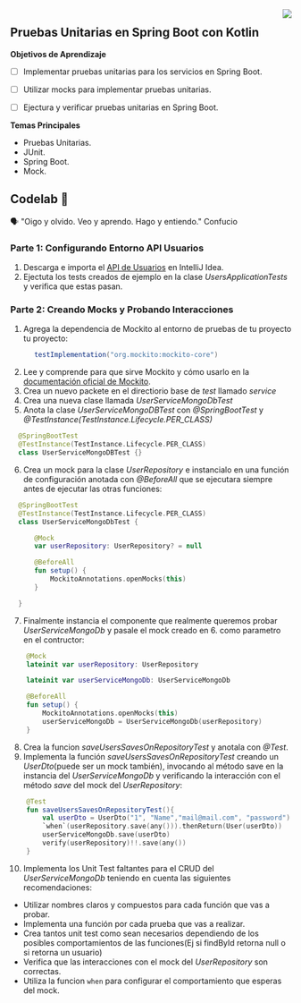 <img align="right" src="https://github.com/ada-school/module-template/blob/main/ada.png">

## Pruebas Unitarias en Spring Boot con Kotlin


**Objetivos de Aprendizaje**

- [ ] Implementar pruebas unitarias para los servicios en Spring Boot.
- [ ] Utilizar mocks para implementar pruebas unitarias.
- [ ] Ejectura y verificar pruebas unitarias en Spring Boot.


**Temas Principales**
* Pruebas Unitarias.
* JUnit.
* Spring Boot.
* Mock.

## Codelab 🧪

🗣️ "Oigo y olvido. Veo y aprendo. Hago y entiendo." Confucio

### Parte 1: Configurando Entorno API Usuarios

1. Descarga e importa el [API de Usuarios](https://github.com/ada-school/users-api) en IntelliJ Idea.
2. Ejectuta los tests creados de ejemplo en la clase *UsersApplicationTests* y verifica que estas pasan.

### Parte 2: Creando Mocks y Probando Interacciones

1. Agrega la dependencia de Mockito al entorno de pruebas de tu proyecto tu proyecto:
  ```gradle
      	testImplementation("org.mockito:mockito-core")
  ```
2. Lee y comprende para que sirve Mockito y cómo usarlo en la [documentación oficial de Mockito](https://site.mockito.org/).
3. Crea un nuevo packete en el directiorio base de *test* llamado *service*
4. Crea una nueva clase llamada *UserServiceMongoDbTest*
5. Anota la clase *UserServiceMongoDBTest* con *@SpringBootTest* y *@TestInstance(TestInstance.Lifecycle.PER_CLASS)*
  ```kotlin 
    @SpringBootTest
    @TestInstance(TestInstance.Lifecycle.PER_CLASS)
    class UserServiceMongoDBTest {}
  ```
6. Crea un mock para la clase *UserRepository* e instancialo en una función de configuración anotada con *@BeforeAll* que se ejecutara siempre antes de ejecutar las otras funciones:
  ```kotlin
    @SpringBootTest
    @TestInstance(TestInstance.Lifecycle.PER_CLASS)
    class UserServiceMongoDbTest {

        @Mock
        var userRepository: UserRepository? = null

        @BeforeAll
        fun setup() {
            MockitoAnnotations.openMocks(this)
        }

    }
  ```
7. Finalmente instancia el componente que realmente queremos probar *UserServiceMongoDb* y pasale el mock creado en 6. como parametro en el contructor:
  ```kotlin
      @Mock
      lateinit var userRepository: UserRepository

      lateinit var userServiceMongoDb: UserServiceMongoDb

      @BeforeAll
      fun setup() {
          MockitoAnnotations.openMocks(this)
          userServiceMongoDb = UserServiceMongoDb(userRepository)
      }
  ```
8. Crea la funcion *saveUsersSavesOnRepositoryTest* y anotala con *@Test*.
9. Implementa la función *saveUsersSavesOnRepositoryTest* creando un *UserDto*(puede ser un mock también), invocando al método save en la instancia del *UserServiceMongoDb* y verificando la interacción con el método *save* del mock del *UserRepository*:
  ```kotlin
      @Test
      fun saveUsersSavesOnRepositoryTest(){
          val userDto = UserDto("1", "Name","mail@mail.com", "password")
          `when`(userRepository.save(any())).thenReturn(User(userDto))
          userServiceMongoDb.save(userDto)
          verify(userRepository)!!.save(any())
      }
  ```
10. Implementa los Unit Test faltantes para el CRUD del *UserServiceMongoDb* teniendo en cuenta las siguientes recomendaciones:
  * Utilizar nombres claros y compuestos para cada función que vas a probar.
  * Implementa una función por cada prueba que vas a realizar.
  * Crea tantos unit test como sean necesarios dependiendo de los posibles comportamientos de las funciones(Ej si findById retorna null o si retorna un usuario)
  * Verifica que las interacciones con el mock del *UserRepository* son correctas.
  * Utiliza la funcion `when` para configurar el comportamiento que esperas del mock.

